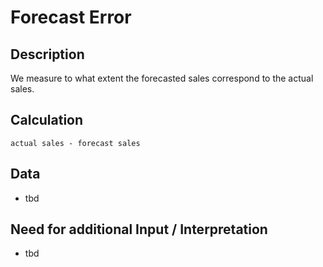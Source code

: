 # Forecast Error

## Description
We measure to what extent the forecasted sales correspond to the actual sales.

## Calculation
`actual sales - forecast sales`

## Data
* tbd

## Need for additional Input / Interpretation
* tbd
